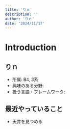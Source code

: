 ```yaml
---
title: 'りｎ'
description: ''
author: 'りｎ'
date: '2024/11/17'
---
```


# Introduction

## りｎ
- 所属: B4, 3系
- 興味のある分野: 
- 扱う言語・フレームワーク: 

## 最近やっていること
- 天井を見つめる